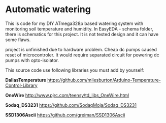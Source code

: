 # Automatic watering
This is code for my DIY ATmega328p based watering system with monitoring soil temperature and humidity. In EasyEDA - schema folder, there is schematics for this project. It is not tested design and it can have some flaws.

project is unfinished due to hardware problem. Cheap dc pumps caused reset of microcontroler. It would require separated circuit for powering dc pumps with opto-isolator.

This source code use following libraries you must add by yourself:

**DallasTemperature**
https://github.com/milesburton/Arduino-Temperature-Control-Library

**OneWire**
http://www.pjrc.com/teensy/td_libs_OneWire.html

**Sodaq_DS3231**
https://github.com/SodaqMoja/Sodaq_DS3231

**SSD1306Ascii**
https://github.com/greiman/SSD1306Ascii
